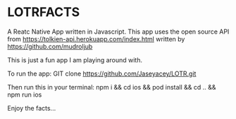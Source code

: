 # LOTRFACTS
A Reatc Native App written in Javascript. 
This app uses the open source API from https://tolkien-api.herokuapp.com/index.html written by https://github.com/mudroljub

This is just a fun app I am playing around with. 

To run the app:
GIT clone https://github.com/Jaseyacey/LOTR.git

Then run this in your terminal: 
npm i && cd ios && pod install && cd .. && npm run ios

Enjoy the facts...
